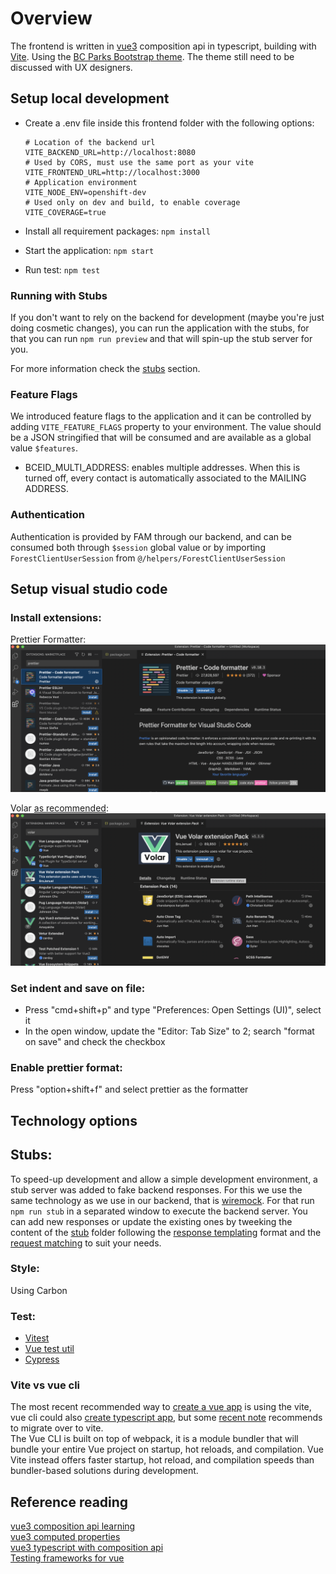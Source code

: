 # Overview

The frontend is written in [vue3](https://vuejs.org) composition api in typescript, building with [Vite](https://vitejs.dev). Using the [BC Parks Bootstrap theme](https://digitalspace.github.io/bcparks-bootstrap-theme/). The theme still need to be discussed with UX designers.

## **Setup local development**

- Create a .env file inside this frontend folder with the following options:

  ```
  # Location of the backend url
  VITE_BACKEND_URL=http://localhost:8080
  # Used by CORS, must use the same port as your vite
  VITE_FRONTEND_URL=http://localhost:3000
  # Application environment
  VITE_NODE_ENV=openshift-dev
  # Used only on dev and build, to enable coverage
  VITE_COVERAGE=true

  ```

- Install all requirement packages: `npm install`
- Start the application: `npm start`
- Run test: `npm test`

### **Running with Stubs**

If you don't want to rely on the backend for development (maybe you're just doing cosmetic changes), you can run the application with the stubs,
for that you can run `npm run preview` and that will spin-up the stub server for you.

For more information check the [stubs](#stubs) section.

### **Feature Flags**

We introduced feature flags to the application and it can be controlled by adding `VITE_FEATURE_FLAGS` property to your environment. The value should be a JSON stringified that will be consumed and are available as a global value `$features`.

- BCEID_MULTI_ADDRESS: enables multiple addresses. When this is turned off, every contact is automatically associated to the MAILING ADDRESS.

### **Authentication**

Authentication is provided by FAM through our backend, and can be consumed both through `$session` global value or by importing `ForestClientUserSession` from `@/helpers/ForestClientUserSession`

## **Setup visual studio code**

### **Install extensions**:

Prettier Formatter:
[![vscode prettier formatter](public/docs/vscode-extension-prettier.png)](public/docs/vscode-extension-prettier.png)

Volar [as recommended](https://vuejs.org/guide/typescript/overview.html#ide-support):
[![vscode volar](public/docs/vscode-extension-volar.png)](public/docs/vscode-extension-volar.png)

### **Set indent and save on file**:

- Press "cmd+shift+p" and type "Preferences: Open Settings (UI)", select it
- In the open window, update the "Editor: Tab Size" to 2; search "format on save" and check the checkbox

### **Enable prettier format**:

Press "option+shift+f" and select prettier as the formatter

## **Technology options**

## **Stubs**:

To speed-up development and allow a simple development environment, a stub server was added to fake backend responses. For this we use the same technology as we use
in our backend, that is [wiremock](https://wiremock.org/). For that run `npm run stub` in a separated window to execute the backend server. You can add new responses or update
the existing ones by tweeking the content of the [stub](stub/) folder following the [response templating](https://wiremock.org/docs/response-templating/) format and the [request matching](https://wiremock.org/docs/request-matching/) to suit your needs.

### **Style**:

Using Carbon

### **Test**:

- [Vitest](https://vitest.dev/api/)  
- [Vue test util](https://test-utils.vuejs.org/api/)  
- [Cypress](https://www.cypress.io/)

### **Vite vs vue cli**

The most recent recommended way to [create a vue app](https://vuejs.org/guide/quick-start.html#with-build-tools) is using the vite, vue cli could also [create typescript app](https://vuejs.org/guide/typescript/overview.html), but some [recent note](https://vuejs.org/guide/typescript/overview.html#note-on-vue-cli-and-ts-loader) recommends to migrate over to vite.  
The Vue CLI is built on top of webpack, it is a module bundler that will bundle your entire Vue project on startup, hot reloads, and compilation. Vue Vite instead offers faster startup, hot reload, and compilation speeds than bundler-based solutions during development.

## **Reference reading**

[vue3 composition api learning](https://vuejs.org/tutorial/#step-12)  
[vue3 computed properties](https://vuejs.org/guide/essentials/computed.html)  
[vue3 typescript with composition api](https://vuejs.org/guide/typescript/composition-api.html)  
[Testing frameworks for vue](https://vuejs.org/guide/scaling-up/testing.html#unit-testing)

